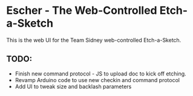 # Escher - The Web-Controlled Etch-a-Sketch

This is the web UI for the Team Sidney web-controlled Etch-a-Sketch.

## TODO:

* Finish new command protocol - JS to upload doc to kick off etching.
* Revamp Arduino code to use new checkin and command protocol
* Add UI to tweak size and backlash parameters